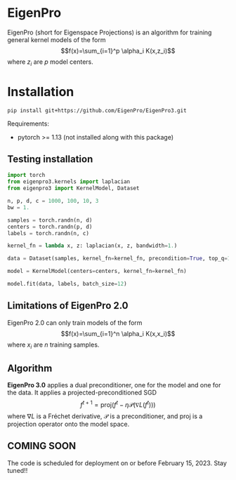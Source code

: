 # EigenPro
EigenPro (short for Eigenspace Projections) is an algorithm for training general kernel models of the form
$$f(x)=\sum_{i=1}^p \alpha_i K(x,z_i)$$
where $z_i$ are $p$ model centers.

# Installation
```
pip install git+https://github.com/EigenPro/EigenPro3.git
```
Requirements:
- pytorch >= 1.13 (not installed along with this package)

## Testing installation
```python
import torch
from eigenpro3.kernels import laplacian
from eigenpro3 import KernelModel, Dataset

n, p, d, c = 1000, 100, 10, 3
bw = 1.

samples = torch.randn(n, d)
centers = torch.randn(p, d)
labels = torch.randn(n, c)

kernel_fn = lambda x, z: laplacian(x, z, bandwidth=1.)

data = Dataset(samples, kernel_fn=kernel_fn, precondition=True, top_q=10)

model = KernelModel(centers=centers, kernel_fn=kernel_fn)

model.fit(data, labels, batch_size=12)
```

## Limitations of EigenPro 2.0
EigenPro 2.0 can only train models of the form $$f(x)=\sum_{i=1}^n \alpha_i K(x,x_i)$$ where $x_i$ are $n$ training samples.

## Algorithm
**EigenPro 3.0** applies a dual preconditioner, one for the model and one for the data. It applies a projected-preconditioned SGD
$$f^{t+1}=\mathrm{proj}(f^t - \eta\mathcal{P}(\nabla L(f^t)))$$
where $\nabla L$ is a Fréchet derivative, $\mathcal{P}$ is a preconditioner, and $\textrm{proj}$ is a projection operator onto the model space.

## COMING SOON
The code is scheduled for deployment on or before February 15, 2023. Stay tuned!!
